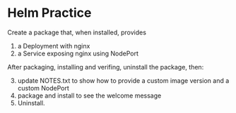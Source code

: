 Helm Practice
=============

Create a package that, when installed, provides

1. a Deployment with nginx
2. a Service exposing nginx using NodePort

After packaging, installing and verifing, uninstall the package, then:

3. update NOTES.txt to show how to provide a custom image version and a custom NodePort
4. package and install to see the welcome message
5. Uninstall.

